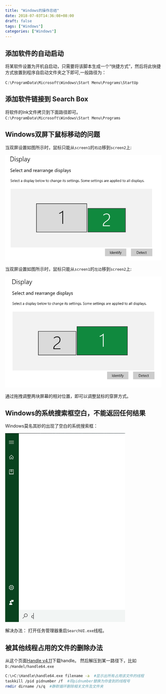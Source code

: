 ```yaml
---
title: "Windows的操作总结"
date: 2018-07-03T14:36:08+08:00
draft: false
tags: ["Windows"]
categories: ["Windows"]
---
```


## 添加软件的自动启动

将某软件设置为开机自启动，只需要将该脚本生成一个“快捷方式”，然后将此快捷方式放置到程序自启动文件夹之下即可,一般路径为：

`C:\ProgramData\Microsoft\Windows\Start Menu\Programs\StartUp`

## 添加软件链接到 Search Box

将软件的lnk文件拷贝到下面路径即可。
`C:\ProgramData\Microsoft\Windows\Start Menu\Programs`

## Windows双屏下鼠标移动的问题

当双屏设置如图所示时，鼠标只能从`screen1`的`右边`移到`screen2`上:

![multi_display_left1_right2](/media/pic/windows/multi_displays_1_2.png)

当双屏设置如图所示时，鼠标只能从`screen1`的`左边`移到`screen2`上:

![multi_display_left2_right1](/media/pic/windows/multi_displays_2_1.png)

通过拖拽调整两块屏幕的相对位置，即可以调整鼠标的穿屏方式。

## Windows的系统搜索框空白，不能返回任何结果

Windows莫名其妙的出现了空白的系统搜索框：

![Blank Search Bar](/media/pic/windows/blank_search_bar.png)

解决办法：
打开任务管理器重启`SearchUI.exe`线程。

## 被其他线程占用的文件的删除办法

从这个页面[Handle v4.11](https://docs.microsoft.com/zh-cn/sysinternals/downloads/handle)下载handle。
然后解压到某一路径下，比如`D:/Handel/handle64.exe`

```sh
C:\>C:\Handle\handle64.exe filename -a  #显示出所有占用该文件的线程
taskkill /pid pidnumber /f  #将pidnumber替换为你查到的线程号
rmdir dirname /s/q  #静默循环删除相关文件及文件夹
```